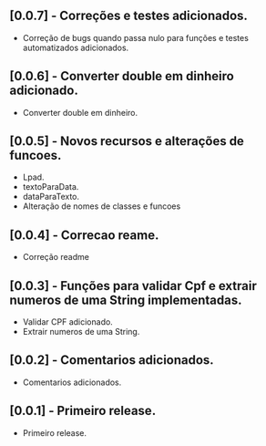 ## [0.0.7] - Correções e testes adicionados.

* Correção de bugs quando passa nulo para funções e testes automatizados adicionados.

## [0.0.6] - Converter double em dinheiro adicionado.

* Converter double em dinheiro.

## [0.0.5] - Novos recursos e alterações de funcoes.

* Lpad.
* textoParaData.
* dataParaTexto.
* Alteração de nomes de classes e funcoes

## [0.0.4] - Correcao reame.

* Correção readme

## [0.0.3] - Funções para validar Cpf e extrair numeros de uma String implementadas.

* Validar CPF adicionado.
* Extrair numeros de uma String.

## [0.0.2] - Comentarios adicionados.

* Comentarios adicionados.

## [0.0.1] - Primeiro release.

* Primeiro release.
